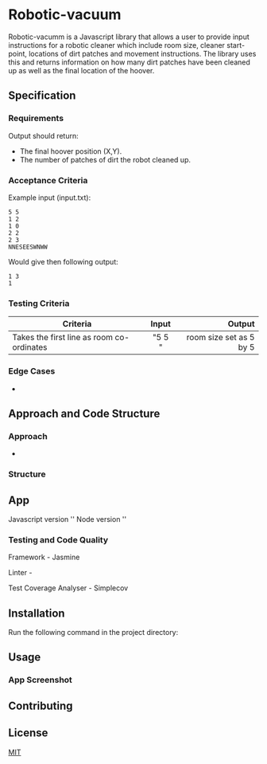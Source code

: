 # Robotic-vacuum

Robotic-vacumm is a Javascript library that allows a user to provide input instructions for a robotic cleaner which include room size, cleaner start-point, locations of dirt patches and movement instructions. The library uses this and returns information on how many dirt patches have been cleaned up as well as the final location of the hoover.

## Specification

### Requirements

Output should return:
* The final hoover position (X,Y).
* The number of patches of dirt the robot cleaned up.

### Acceptance Criteria

Example input (input.txt):
```
5 5
1 2
1 0
2 2
2 3
NNESEESWNWW
```

Would give then following output:

```
1 3
1
```

### Testing Criteria

| Criteria      | Input         | Output|
| ------------- |:-------------:| -----:|
| Takes the first line as room co-ordinates | "5 5 " | room size set as 5 by 5 |


### Edge Cases

- 

## Approach and Code Structure

### Approach

* 

### Structure



## App 

Javascript version ''
Node version ''

### Testing and Code Quality

Framework - Jasmine 

Linter - 

Test Coverage Analyser - Simplecov

## Installation

Run the following command in the project directory:



## Usage



### App Screenshot



## Contributing


## License
[MIT](domtunstill)